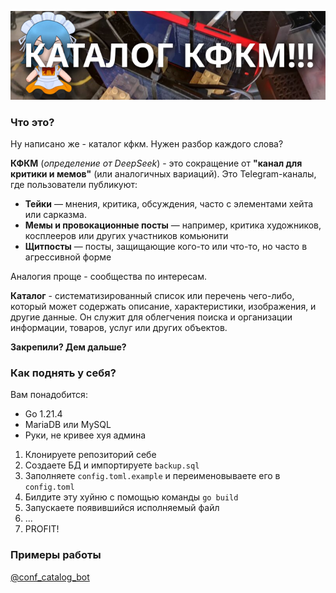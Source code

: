 ![logo](images/logo.png)

### Что это?

Ну написано же - каталог кфкм. Нужен разбор каждого слова?

**КФКМ** (*определение от DeepSeek*) - это сокращение от **"канал для критики и мемов"** (или аналогичных вариаций). Это Telegram-каналы, где пользователи публикуют:

* **Тейки** — мнения, критика, обсуждения, часто с элементами хейта или сарказма.
* **Мемы и провокационные посты** — например, критика художников, косплееров или других участников комьюнити
* **Щитпосты** — посты, защищающие кого-то или что-то, но часто в агрессивной форме

Аналогия проще - сообщества по интересам.

**Каталог** - систематизированный список или перечень чего-либо, который может содержать описание, характеристики, изображения, и другие данные. Он служит для облегчения поиска и организации информации, товаров, услуг или других объектов.

**Закрепили? Дем дальше?**

### Как поднять у себя?

Вам понадобится:
* Go 1.21.4
* MariaDB или MySQL
* Руки, не кривее хуя админа

1. Клонируете репозиторий себе
2. Создаете БД и импортируете `backup.sql`
3. Заполняете `config.toml.example` и переименовываете его в `config.toml`
4. Билдите эту хуйню с помощью команды `go build`
5. Запускаете появившийся исполняемый файл
6. ...
7. PROFIT!

### Примеры работы

[@conf_catalog_bot](https://t.me/conf_catalog_bot)

